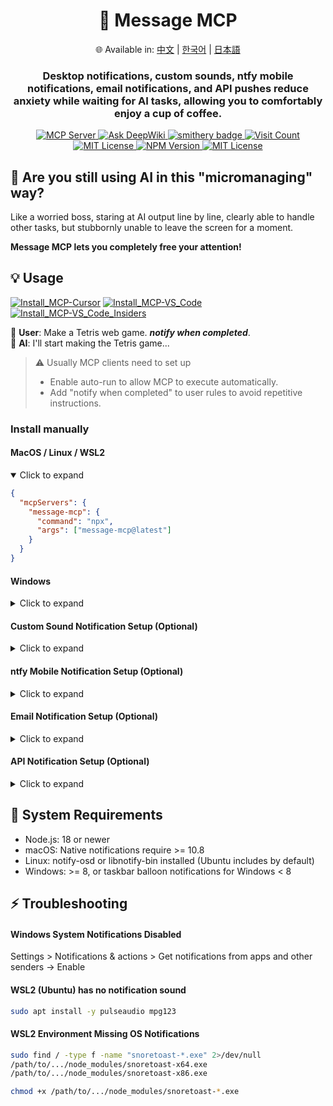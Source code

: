 <div align="center">
  <h1>💬 Message MCP</h1>
  <p>
    🌐 Available in:
    <a href="README.zh.md">中文</a> |
    <a href="README.ko.md">한국어</a> |
    <a href="README.ja.md">日本語</a>
  </p>
  <h3>Desktop notifications, custom sounds, ntfy mobile notifications, email notifications, and API pushes reduce anxiety while waiting for AI tasks, allowing you to comfortably enjoy a cup of coffee.</h3>
  <a href="https://modelcontextprotocol.io">
    <img src="https://img.shields.io/badge/MCP-Server-gold?labelColor=wheat&color=limegreen" title="MCP Server"/>
  </a>
  <a href="https://deepwiki.com/gimjin/message-mcp">
    <img src="https://deepwiki.com/badge.svg" alt="Ask DeepWiki">
  </a>
  <a href="https://smithery.ai/server/@gimjin/message-mcp">
    <img src="https://smithery.ai/badge/@gimjin/message-mcp" alt="smithery badge">
  </a>
  <a href="https://dash.cloudflare.com">
    <img src="https://message-mcp-werker.kimseongrim.workers.dev/visit-count.svg?v=5" title="Visit Count"/>
  </a>
  <a href="https://github.com/gimjin/message-mcp/blob/main/.github/workflows/ci.yml">
    <img src="https://img.shields.io/github/actions/workflow/status/gimjin/message-mcp/ci.yml" alt="MIT License">
  </a>
  <a href="https://www.npmjs.com/package/message-mcp">
    <img src="https://img.shields.io/npm/v/message-mcp" alt="NPM Version">
  </a>
  <a href="https://github.com/gimjin/message-mcp/blob/main/LICENSE">
    <img src="https://img.shields.io/github/license/gimjin/message-mcp" alt="MIT License">
  </a>
</div>

## 🤔 Are you still using AI in this "micromanaging" way?

Like a worried boss, staring at AI output line by line, clearly able to handle other tasks, but stubbornly unable to leave the screen for a moment.

**Message MCP lets you completely free your attention!**

## 💡 Usage

[![Install_MCP-Cursor](https://img.shields.io/badge/Install_MCP-Cursor-171717)](https://cursor.com/install-mcp?name=message-mcp&config=eyJjb21tYW5kIjogIm5weCIsImFyZ3MiOiBbIm1lc3NhZ2UtbWNwQGxhdGVzdCJdfQ==) [![Install_MCP-VS_Code](https://img.shields.io/badge/Install_MCP-VS_Code-0098FF)](https://insiders.vscode.dev/redirect?url=vscode:mcp/install?{%22name%22:%22message-mcp%22,%22command%22:%22npx%22,%22args%22:[%22message-mcp@latest%22]}) [![Install_MCP-VS_Code_Insiders](https://img.shields.io/badge/Install_MCP-VS_Code_Insiders-24bfa5)](https://insiders.vscode.dev/redirect?url=vscode-insiders:mcp/install?{%22name%22:%22message-mcp%22,%22command%22:%22npx%22,%22args%22:[%22message-mcp@latest%22]})

🧑 **User**: Make a Tetris web game. **_notify when completed_**.  
🤖 **AI**: I'll start making the Tetris game...

> ⚠️ Usually MCP clients need to set up
>
> - Enable auto-run to allow MCP to execute automatically.
> - Add "notify when completed" to user rules to avoid repetitive instructions.

### Install manually

#### MacOS / Linux / WSL2

<details open>
<summary>Click to expand</summary>

```json
{
  "mcpServers": {
    "message-mcp": {
      "command": "npx",
      "args": ["message-mcp@latest"]
    }
  }
}
```

</details>

#### Windows

<details>
<summary>Click to expand</summary>

```json
{
  "mcpServers": {
    "message-mcp": {
      "command": "cmd",
      "args": ["/c", "npx", "message-mcp@latest"]
    }
  }
}
```

</details>

#### Custom Sound Notification Setup (Optional)

<details>
<summary>Click to expand</summary>

If you want to use custom sound notifications, add the sound file path configuration parameter:

```json
{
  "mcpServers": {
    "message-mcp": {
      "command": "npx",
      "args": ["message-mcp@latest", "--sound-path=/path/to/your/sound.mp3"]
    }
  }
}
```

**Default Custom Sound**: Default sound comes from [zapsplat.com](https://zapsplat.com/). If you don't like the default custom sound, you can download and configure from this website.

</details>

#### ntfy Mobile Notification Setup (Optional)

<details>
<summary>Click to expand</summary>

If you want to use ntfy mobile notifications, add the topic configuration parameter:

```json
{
  "mcpServers": {
    "message-mcp": {
      "command": "npx",
      "args": ["message-mcp@latest", "--ntfy-topic=your-unique-topic-name"]
    }
  }
}
```

**ntfy App Download Links:**

- [App Store](https://apps.apple.com/us/app/ntfy/id1625396347)
- [Google Play](https://play.google.com/store/apps/details?id=io.heckel.ntfy)
- [F-Droid](https://f-droid.org/en/packages/io.heckel.ntfy/)

</details>

#### Email Notification Setup (Optional)

<details>
<summary>Click to expand</summary>

If you want to use email notifications, add the SMTP URL configuration parameter:

```json
{
  "mcpServers": {
    "message-mcp": {
      "command": "npx",
      "args": [
        "message-mcp@latest",
        "--smtp-url=smtp://user@gmail.com:pass@smtp.gmail.com:587"
      ]
    }
  }
}
```

**Common SMTP URL Examples:**

- **Gmail**: `smtp://user:pass@smtp.gmail.com:587`
- **Outlook**: `smtp://user:pass@smtp-mail.outlook.com:587`
- **Yahoo**: `smtp://user:pass@smtp.mail.yahoo.com:587`
- **QQ Mail**: `smtps://user:pass@smtp.qq.com:465`

</details>

#### API Notification Setup (Optional)

<details>
<summary>Click to expand</summary>

If you want to use API notifications, add the API URL configuration parameter:

```json
{
  "mcpServers": {
    "message-mcp": {
      "command": "npx",
      "args": ["message-mcp@latest", "--api-url=https://httpbin.org/post"]
    }
  }
}
```

</details>

## 📌 System Requirements

- Node.js: 18 or newer
- macOS: Native notifications require >= 10.8
- Linux: notify-osd or libnotify-bin installed (Ubuntu includes by default)
- Windows: >= 8, or taskbar balloon notifications for Windows < 8

## ⚡ Troubleshooting

#### Windows System Notifications Disabled

Settings > Notifications & actions > Get notifications from apps and other senders → Enable

#### WSL2 (Ubuntu) has no notification sound

```bash
sudo apt install -y pulseaudio mpg123
```

#### WSL2 Environment Missing OS Notifications

```bash
sudo find / -type f -name "snoretoast-*.exe" 2>/dev/null
/path/to/.../node_modules/snoretoast-x64.exe
/path/to/.../node_modules/snoretoast-x86.exe

chmod +x /path/to/.../node_modules/snoretoast-*.exe
```
